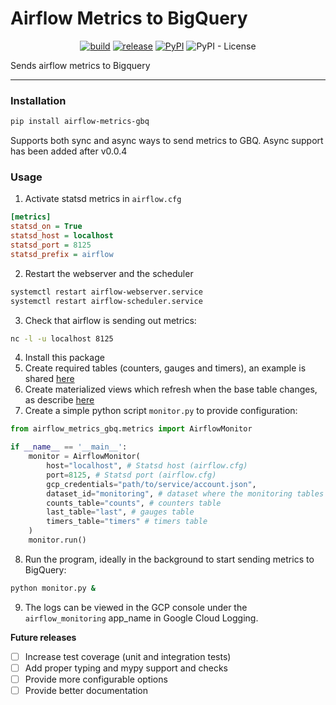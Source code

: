 Airflow Metrics to BigQuery
===

<p align="center">
    <a href="https://github.com/abyssnlp/airflow-metrics-gbq/actions/workflows/ci.yaml"><img alt="build" src="https://github.com/abyssnlp/airflow-metrics-gbq/actions/workflows/ci.yaml/badge.svg"/></a>
    <a href="https://github.com/abyssnlp/airflow-metrics-gbq/actions/workflows/release.yaml"><img alt="release" src="https://github.com/abyssnlp/airflow-metrics-gbq/actions/workflows/release.yaml/badge.svg"/></a>
    <a href="https://pypi.org/project/airflow-metrics-gbq"><img alt="PyPI" src="https://img.shields.io/pypi/v/airflow-metrics-gbq?style=plastic"></a>
    <img alt="PyPI - License" src="https://img.shields.io/pypi/l/airflow-metrics-gbq?color=blue&style=plastic">
</p>

Sends airflow metrics to Bigquery


---

### Installation
```bash
pip install airflow-metrics-gbq
```

Supports both sync and async ways to send metrics to GBQ. Async support has been added after v0.0.4

### Usage
1. Activate statsd metrics in `airflow.cfg`
```ini
[metrics]
statsd_on = True
statsd_host = localhost
statsd_port = 8125
statsd_prefix = airflow
```
2. Restart the webserver and the scheduler
```bash
systemctl restart airflow-webserver.service
systemctl restart airflow-scheduler.service
```
3. Check that airflow is sending out metrics:
```bash
nc -l -u localhost 8125
```
4. Install this package
5. Create required tables (counters, gauges and timers), an example is shared [here](./scripts/sql/create_monitoring_tables.sql)
6. Create materialized views which refresh when the base table changes, as describe [here](./scripts/sql/mat_views.sql)
7. Create a simple python script `monitor.py` to provide configuration:
```python
from airflow_metrics_gbq.metrics import AirflowMonitor

if __name__ == '__main__':
    monitor = AirflowMonitor(
        host="localhost", # Statsd host (airflow.cfg)
        port=8125, # Statsd port (airflow.cfg)
        gcp_credentials="path/to/service/account.json",
        dataset_id="monitoring", # dataset where the monitoring tables are
        counts_table="counts", # counters table
        last_table="last", # gauges table
        timers_table="timers" # timers table
    )
    monitor.run()
```
8. Run the program, ideally in the background to start sending metrics to BigQuery:
```bash
python monitor.py &
```
9. The logs can be viewed in the GCP console under the `airflow_monitoring` app_name in Google Cloud Logging.


**Future releases**
- [ ] Increase test coverage (unit and integration tests)
- [ ] Add proper typing and mypy support and checks
- [ ] Provide more configurable options
- [ ] Provide better documentation
